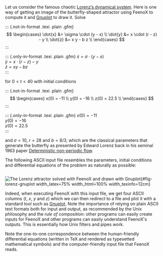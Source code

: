 
Let us consider the famous chaotic [Lorenz’s dynamical system](https://www.seamplex.com/feenox/examples/daes.html#lorenz-attractorthe-one-with-the-butterfly).
Here is one way of getting an image of the butterfly-shaped attractor using FeenoX to compute it and [Gnuplot](http://www.gnuplot.info/) to draw it. Solve 

::: {.not-in-format .texi .plain .gfm}
$$
\begin{cases}
\dot{x} &= \sigma \cdot (y - x)  \\
\dot{y} &= x \cdot (r - z) - y   \\
\dot{z} &= x y - b z             \\
\end{cases}
$$
:::

::: {.only-in-format .texi .plain .gfm}
$\dot{x} = \sigma \cdot (y - x)$  
$\dot{y} = x \cdot (r - z) - y$  
$\dot{z} = x y - b z$  
:::

for $0 < t < 40$ with initial conditions

::: {.not-in-format .texi .plain .gfm}
$$
\begin{cases}
x(0) = -11  \\
y(0) = -16  \\
z(0) = 22.5 \\
\end{cases}
$$
:::

::: {.only-in-format .texi .plain .gfm}
$x(0) = -11$  
$y(0) = -16$  
$z(0) = 22.5$  
:::


and $\sigma=10$, $r=28$ and $b=8/3$, which are the classical parameters that generate the butterfly as presented by Edward Lorenz back in his seminal 1963 paper [Deterministic non-periodic flow](http://journals.ametsoc.org/doi/abs/10.1175/1520-0469%281963%29020%3C0130%3ADNF%3E2.0.CO%3B2).

The following ASCII input file resembles the parameters, initial conditions and differential equations of the problem as naturally as possible:

```{.feenox include="lorenz.fee"}
```

![The Lorenz attractor solved with FeenoX and drawn with Gnuplot](lorenz){#fig-lorenz-gnuplot width_latex=75% width_html=100% width_texinfo=12cm}

Indeed, when executing FeenoX with this input file, we get four ASCII columns ($t$, $x$, $y$ and $z$) which we can then redirect to a file and plot it with a standard tool such as [Gnuplot]((http://www.gnuplot.info/)). Note the importance of relying on plain ASCII text  formats both for input and output, as recommended by the Unix philosophy and the _rule of composition_: other programs can easily create inputs for FeenoX and other programs can easily understand FeenoX's outputs. This is essentially how Unix filters and pipes work.

Note the one-to-one correspondence between the human-friendly differential equations (written in TeX and rendered as typesetted mathematical symbols) and the computer-friendly input file that FeenoX reads.

 
